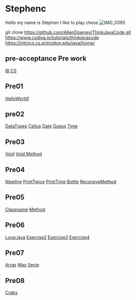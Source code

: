 # Stephenc
Hello my name is Stephen 
I like to play chess
![IMG_0395](https://github.com/Stephenc80/StephenC/assets/145131056/298e74df-e806-487f-a416-75c733f667aa)

git clone https://github.com/AllenDowney/ThinkJavaCode.git
https://www.codiva.io/tutorials/thinkjavacode
https://introcs.cs.princeton.edu/java/home/

## pre-acceptance Pre work 
[IB CS](https://github.com/hunter-teacher-cert/pre-acceptance-prework#java-resources)
## Pre01 
[HelloWorld!](https://replit.com/@StephenChen20/Stephen-chen-Prework-IB-CS#Pre01/Hello.java)
## pre02
[DataTypes](https://replit.com/@StephenChen20/Stephen-chen-Prework-IB-CS#data-types/DataTypes.java)
[Celius](https://replit.com/@StephenChen20/Stephen-chen-Prework-IB-CS#Pre02/Celius.java)
[Date](https://replit.com/@StephenChen20/Stephen-chen-Prework-IB-CS#Pre02/Date.java)
[Guess](https://replit.com/@StephenChen20/Stephen-chen-Prework-IB-CS#Pre02/Guess.java)
[Time](https://replit.com/@StephenChen20/Stephen-chen-Prework-IB-CS#Pre02/Time.java)
## Pre03
[Void](https://replit.com/@StephenChen20/Stephen-chen-Prework-IB-CS#Pre03/Void.java)
[Void Method](https://replit.com/@StephenChen20/Stephen-chen-Prework-IB-CS#Pre03/VoidMethod.java)
## Pre04
[Newline](https://replit.com/@StephenChen20/Stephen-chen-Prework-IB-CS#Pre04/NewLine.java)
[PrintTwice](https://replit.com/@StephenChen20/Stephen-chen-Prework-IB-CS#Pre04/PrintTwice.java)
[PrintTime](https://replit.com/@StephenChen20/Stephen-chen-Prework-IB-CS#Pre04/PrintTime.java)
[Bottle](https://replit.com/@StephenChen20/Stephen-chen-Prework-IB-CS#Pre04/Bottle.java)
[RecursiveMethod](https://replit.com/@StephenChen20/Stephen-chen-Prework-IB-CS#Pre04/RecursiveMethods.java)
## Pre05
[Classname](https://replit.com/@StephenChen20/Stephen-chen-Prework-IB-CS#Pre05/Classname.java)
[Method](https://replit.com/@StephenChen20/Stephen-chen-Prework-IB-CS#Pre05/Method.java)
## Pre06
[Loop.java](https://replit.com/@StephenChen20/Stephen-chen-Prework-IB-CS#Pre06/Loops.java)
[Exercise2](https://replit.com/@StephenChen20/Stephen-chen-Prework-IB-CS#Pre06/Exercise2.java)
[Exercise3](https://replit.com/@StephenChen20/Stephen-chen-Prework-IB-CS#Pre06/Exercise3.java)
[Exercise4](https://replit.com/@StephenChen20/Stephen-chen-Prework-IB-CS#Pre06/Exercise4.java)
## Pre07
[Array](https://replit.com/@StephenChen20/Stephen-chen-Prework-IB-CS#Pre07/Array.java)
[Max](https://replit.com/@StephenChen20/Stephen-chen-Prework-IB-CS#Pre07/Max.java)
[Sevie](https://replit.com/@StephenChen20/Stephen-chen-Prework-IB-CS#Pre07/Sevie.java)
## Pre08
[Crabs](https://replit.com/@StephenChen20/Stephen-chen-Prework-IB-CS#Pre08/Crabs.java)

